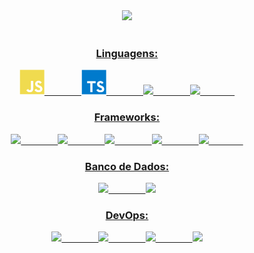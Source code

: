 

<!--
**FilipeAugustoo/filipeaugustoo** is a ✨ _special_ ✨ repository because its `README.md` (this file) appears on your GitHub profile.

Here are some ideas to get you started:

- 🔭 I’m currently working on ...
- 🌱 I’m currently learning ...
- 👯 I’m looking to collaborate on ...
- 🤔 I’m looking for help with ...
- 💬 Ask me about ...
- 📫 How to reach me: ...
- 😄 Pronouns: ...
- ⚡ Fun fact: ...
-->

<div align="center">
  <a href="https://github.com/filipeaugustoo">
  <img height="180em" src="https://github-readme-stats.vercel.app/api?username=filipeaugustoo&show_icons=true&theme=dark&include_all_commits=true&count_private=true"/>
</div>
  
<div align="center"><br>
  <h3> Linguagens: </h3>
  <img height="40" src="https://raw.githubusercontent.com/devicons/devicon/master/icons/javascript/javascript-plain.svg">
  &nbsp;&nbsp;&nbsp;&nbsp;&nbsp;&nbsp;&nbsp;&nbsp;&nbsp;&nbsp;&nbsp;&nbsp;&nbsp;  
  <img height="40" src="https://raw.githubusercontent.com/devicons/devicon/master/icons/typescript/typescript-plain.svg">
  &nbsp;&nbsp;&nbsp;&nbsp;&nbsp;&nbsp;&nbsp;&nbsp;&nbsp;&nbsp;&nbsp;&nbsp;&nbsp;
  <img height="40" src="https://cdn.jsdelivr.net/gh/devicons/devicon/icons/java/java-original.svg" />
  &nbsp;&nbsp;&nbsp;&nbsp;&nbsp;&nbsp;&nbsp;&nbsp;&nbsp;&nbsp;&nbsp;&nbsp;&nbsp;
  <img height="40" src="https://cdn.jsdelivr.net/gh/devicons/devicon/icons/csharp/csharp-original.svg" />
  &nbsp;&nbsp;&nbsp;&nbsp;&nbsp;&nbsp;&nbsp;&nbsp;&nbsp;&nbsp;&nbsp;&nbsp;&nbsp;
  <h3> Frameworks: </h3> 
  <img height="40" src="https://cdn.jsdelivr.net/gh/devicons/devicon/icons/bootstrap/bootstrap-plain.svg" />
  &nbsp;&nbsp;&nbsp;&nbsp;&nbsp;&nbsp;&nbsp;&nbsp;&nbsp;&nbsp;&nbsp;&nbsp;&nbsp;
  <img height="40" src="https://cdn.jsdelivr.net/gh/devicons/devicon/icons/angularjs/angularjs-plain.svg" />
  &nbsp;&nbsp;&nbsp;&nbsp;&nbsp;&nbsp;&nbsp;&nbsp;&nbsp;&nbsp;&nbsp;&nbsp;&nbsp;
  <img height="40" src="https://cdn.jsdelivr.net/gh/devicons/devicon/icons/react/react-original.svg" />
  &nbsp;&nbsp;&nbsp;&nbsp;&nbsp;&nbsp;&nbsp;&nbsp;&nbsp;&nbsp;&nbsp;&nbsp;&nbsp;
  <img height="40" src="https://cdn.jsdelivr.net/gh/devicons/devicon/icons/spring/spring-original.svg" />
  &nbsp;&nbsp;&nbsp;&nbsp;&nbsp;&nbsp;&nbsp;&nbsp;&nbsp;&nbsp;&nbsp;&nbsp;&nbsp;
  <img height="40" src="https://cdn.jsdelivr.net/gh/devicons/devicon/icons/dotnetcore/dotnetcore-original.svg" />
  &nbsp;&nbsp;&nbsp;&nbsp;&nbsp;&nbsp;&nbsp;&nbsp;&nbsp;&nbsp;&nbsp;&nbsp;&nbsp;
  <h3> Banco de Dados: </h3>  
  <img height="50" src="https://cdn.jsdelivr.net/gh/devicons/devicon/icons/mysql/mysql-plain-wordmark.svg" />
  &nbsp;&nbsp;&nbsp;&nbsp;&nbsp;&nbsp;&nbsp;&nbsp;&nbsp;&nbsp;&nbsp;&nbsp;&nbsp;
  <img height="75" src="https://cdn.jsdelivr.net/gh/devicons/devicon/icons/postgresql/postgresql-original-wordmark.svg" />
  <h3> DevOps: </h3>  
  <img height="75" src="https://cdn.jsdelivr.net/gh/devicons/devicon/icons/amazonwebservices/amazonwebservices-original-wordmark.svg" />
  &nbsp;&nbsp;&nbsp;&nbsp;&nbsp;&nbsp;&nbsp;&nbsp;&nbsp;&nbsp;&nbsp;&nbsp;&nbsp;
  <img height="75" src="https://cdn.jsdelivr.net/gh/devicons/devicon/icons/googlecloud/googlecloud-original-wordmark.svg" />
  &nbsp;&nbsp;&nbsp;&nbsp;&nbsp;&nbsp;&nbsp;&nbsp;&nbsp;&nbsp;&nbsp;&nbsp;&nbsp;
  <img height="50" src="https://cdn.jsdelivr.net/gh/devicons/devicon/icons/linux/linux-original.svg" />
  &nbsp;&nbsp;&nbsp;&nbsp;&nbsp;&nbsp;&nbsp;&nbsp;&nbsp;&nbsp;&nbsp;&nbsp;&nbsp;
  <img height="50" src="https://cdn.jsdelivr.net/gh/devicons/devicon/icons/docker/docker-plain-wordmark.svg" />
  
</div>
